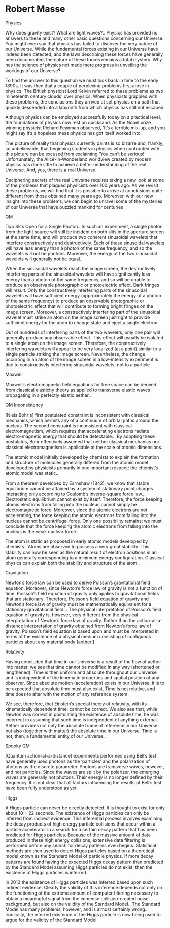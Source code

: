 # Robert Masse

Physics

Why does gravity exist? What are light waves?.. Physics has provided
no answers to these and many other basic questions concerning our
Universe.  You might even say that physics has failed to discover the
very nature of our Universe. While the fundamental forces existing in
our Universe have indeed been detected, and the laws describing these
forces have generally been documented, the nature of these forces
remains a total mystery. Why has the science of physics not made more
progress in unveiling the workings of our Universe?

To find the answer to this question we must look back in time to the
early 1890s. It was then that a couple of perplexing problems first
arose in physics. The British physicist Lord Kelvin referred to these
problems as two 'nineteenth century clouds' over physics. When
physicists grappled with these problems, the conclusions they arrived
at set physics on a path that quickly descended into a labyrinth from
which physics has still not escaped.

Although physics can be employed successfully today on a practical
level, the foundations of physics now rest on quicksand. As the Nobel
prize winning physicist Richard Feynman observed, 'It’s a terrible
mix-up, and you might say it’s a hopeless mess physics has got itself
worked into.'

The picture of reality that physics currently paints is so bizarre
and, frankly, so unbelievable, that beginning students in physics when
confronted with this picture can be excused from exclaiming 'You can’t
be serious!' Unfortunately, the Alice-in-Wonderland worldview created
by modern physics has done little to achieve a better understanding of
the real Universe.  And, yes, there is a real Universe.

Deciphering secrets of the real Universe requires taking a new look at
some of the problems that plagued physicists over 100 years ago. As we
revisit these problems, we will find that it is possible to arrive at
conclusions quite different from those obtained many years
ago. Moreover, with our new insight into these problems, we can begin
to unravel some of the mysteries of our Universe that have puzzled
mankind for centuries

QM

Two Slits Open for a Single Photon.. In such an experiment, a single
photon from the light source will still be incident on both slits in
the aperture screen at the same time, and will produce two coherent
sinusoidal wavelets that interfere constructively and destructively.
Each of these sinusoidal wavelets will have less energy than a photon
of the same frequency, and so the wavelets will not be
photons. Moreover, the energy of the two sinusoidal wavelets will
generally not be equal.

When the sinusoidal wavelets reach the image screen, the destructively
interfering parts of the sinusoidal wavelets will have significantly
less energy than a photon of the same frequency, and so will be unable
to produce an observable photographic or photoelectric effect. Dark
fringes will result.  Only the constructively interfering parts of the
sinusoidal wavelets will have sufficient energy (approximately the
energy of a photon of the same frequency) to produce an observable
photographic or photoelectric effect that will contribute to forming
bright fringes on the image screen. Moreover, a constructively
interfering part of the sinusoidal wavelet must strike an atom on the
image screen just right to provide sufficient energy for the atom to
change state and eject a single electron.

Out of hundreds of interfering parts of the two wavelets, only one
pair will generally produce any observable effect. This effect will
usually be isolated to a single atom on the image screen. Therefore,
the constructively interfering wavelets will appear to be very
localized (at a point) similar to a single particle striking the image
screen. Nevertheless, the change occurring in an atom of the image
screen in a low-intensity experiment is due to constructively
interfering sinusoidal wavelets; not to a particle

Maxwell

Maxwell’s electromagnetic field equations for free space can be
derived from classical elasticity theory as applied to transverse
elastic waves propagating in a perfectly elastic aether..

QM Inconsistency

[Niels Bohr's] first postulated constraint is inconsistent
with classical mechanics, which permits any of a continuum of orbital
paths around the nucleus. The second constraint is inconsistent with
classical electromagnetism, which requires that accelerating electrons
radiate electro-magnetic energy that should be detectable... By
adopting these postulates, Bohr effectively assumed that neither
classical mechanics nor classical electromagnetism is applicable at
the scale of atomic dimensions..

The atomic model initially developed by chemists to explain the
formation and structure of molecules generally differed from the
atomic model developed by physicists primarily in one important
respect: the chemist’s atomic model was static..

From a theorem developed by Earnshaw (1842), we know that stable
equilibrium cannot be attained by a system of stationary point charges
interacting only according to Coulomb’s inverse-square force law...
Electrostatic equilibrium cannot exist by itself. Therefore, the force
keeping atomic electrons from falling into the nucleus cannot simply
be electromagnetic force. Moreover, since the atomic electrons are not
accelerating, the force keeping the atomic electrons from falling into
the nucleus cannot be centrifugal force. Only one possibility remains:
we must conclude that the force keeping the atomic electrons from
falling into the nucleus is the weak nuclear force...

The atom is static as proposed in early atomic models developed by
chemists.. Atoms are observed to possess a very great stability. This
stability can now be seen as the natural result of electron positions
in an atom generally corresponding to a minimum energy
configuration. Classical physics can explain both the stability and
structure of the atom..

Gravitation

Newton’s force law can be used to derive Poisson’s gravitational field
equation. Moreover, since Newton’s force law of gravity is not a
function of time, Poisson’s field equation of gravity only applies to
gravitational fields that are stationary. Therefore, Poisson’s field
equation of gravity and Newton’s force law of gravity must be
mathematically equivalent for a stationary gravitational field... The
physical interpretation of Poisson’s field equation of gravity is,
however, very different from the physical interpretation of Newton’s
force law of gravity. Rather than the action-at-a-distance
interpretation of gravity obtained from Newton’s force law of gravity,
Poisson’s field equation is based upon and must be interpreted in
terms of the existence of a physical medium consisting of contiguous
particles about any material body [aether!]

Relativity

Having concluded that time in our Universe is a result of the flow of
aether into matter, we see that time cannot be modified in any way
(shortened or lengthened). Time is then uniform and absolute
throughout our Universe and is independent of the kinematic properties
and spatial position of any observer. Since absolute motion
(acceleration) exists in our Universe, it is to be expected that
absolute time must also exist.  Time is not relative, and time does to
alter with the motion of any reference system.

We see, therefore, that Einstein’s special theory of relativity, with
its kinematically dependent time, cannot be correct. We also see that,
while Newton was correct in postulating the existence of absolute
time, he was incorrect in assuming that such time is independent of
anything external.  Aether provides not only the absolute frame of
reference in our Universe, but also (together with matter) the
absolute time in our Universe. Time is not, then, a fundamental entity
of our Universe..

Spooky QM

[Quantum action-at-a-distance] experiments performed using Bell’s test
have generally used photons as the ‘particles’ and the polarization of
photons as the discrete parameter. Photons are transverse waves,
however, and not particles. Since the waves are split by the
polarizer, the emerging waves are generally not photons. Their energy
is no longer defined by their frequency. It is not clear that all
factors influencing the results of Bell’s test have been fully
understood as yet

Higgs

A Higgs particle can
never be directly detected. It is thought to exist for only about 10 −
22 seconds. The existence of Higgs particles can only be inferred from
indirect evidence. This inferential process involves examining the
decay products of high energy particle collisions that occur within a
particle accelerator in a search for a certain decay pattern that has
been predicted for Higgs particles. Because of the massive amount of
data produced in these high energy collisions, extensive data
filtering is performed before any search for decay patterns even
begins. Statistical methods are then used to detect Higgs particles
based on a theoretical model known as the Standard Model of particle
physics. If more decay patterns are found having the expected Higgs
decay pattern than predicted by the Standard Model assuming Higgs
particles do not exist, then the existence of Higgs particles is
inferred.

In 2013 the existence of Higgs particles was inferred based upon such
indirect evidence. Clearly the validity of this inference depends not
only on the functioning of the extreme amount of computer filtering
necessary to obtain a meaningful signal from the immense
collision-created noise background, but also on the validity of the
Standard Model.. The Standard Model has many problems, however, and is
almost certainly wrong.. Ironically, the inferred existence of the
Higgs particle is now being used to argue for the validity of the
Standard Model

